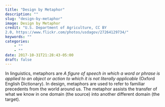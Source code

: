 ```yaml
---
title: "Design by Metaphor"
description: ""
slug: "design-by-metaphor"
image: Design by Metaphor
credit: "U.S. Department of Agriculture, CC BY2.0, https://www.flickr.com/photos/usdagov/27264129734/"
keywords: ""
categories:
    - ""
    - ""
date: 2017-10-31T21:28:43-05:00
draft: false
---
```


In linguistics, metaphors are _A figure of speech in which a word or phrase is applied to an object or action to which it is not literally applicable_ (Oxford English Dictionary). In design, metaphors are used to refer to familiar precedents from the world around us. The metaphor assists the transfer of what we know in one domain (the source) into another different domain (the target).
